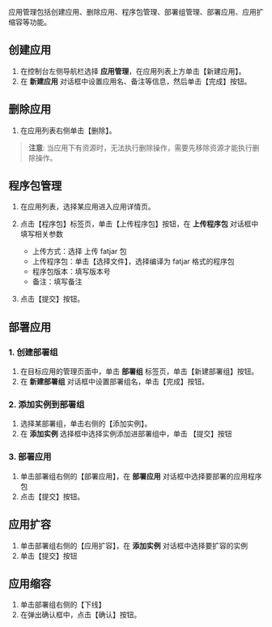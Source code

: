 应用管理包括创建应用、删除应用、程序包管理、部署组管理、部署应用、应用扩缩容等功能。

## 创建应用
1. 在控制台左侧导航栏选择 **应用管理**，在应用列表上方单击【新建应用】。
2. 在 **新建应用** 对话框中设置应用名、备注等信息，然后单击【完成】按钮。

## 删除应用
1. 在应用列表右侧单击【删除】。

>**注意**:
>当应用下有资源时，无法执行删除操作，需要先移除资源才能执行删除操作。

## 程序包管理

1. 在应用列表，选择某应用进入应用详情页。
2. 点击【程序包】标签页，单击【上传程序包】按钮，在 **上传程序包** 对话框中填写相关参数

	- 上传方式：选择 上传 fatjar 包
	- 上传程序包：单击【选择文件】，选择编译为 fatjar 格式的程序包
	- 程序包版本：填写版本号
	- 备注：填写备注

3. 点击【提交】按钮。

## 部署应用

### 1. 创建部署组
1. 在目标应用的管理页面中，单击 **部署组** 标签页，单击【新建部署组】按钮。
2. 在 **新建部署组** 对话框中设置部署组名，单击【完成】按钮。

### 2. 添加实例到部署组
1. 选择某部署组，单击右侧的【添加实例】。
2. 在 **添加实例** 选择框中选择实例添加进部署组中，单击 【提交】按钮

### 3. 部署应用
1. 单击部署组右侧的【部署应用】，在 **部署应用** 对话框中选择要部署的应用程序包
2. 点击【提交】按钮。

## 应用扩容
1. 单击部署组右侧的【应用扩容】，在 **添加实例** 对话框中选择要扩容的实例
2. 单击【提交】按钮

## 应用缩容
1. 单击部署组右侧的【下线】
2. 在弹出确认框中，点击【确认】按钮。